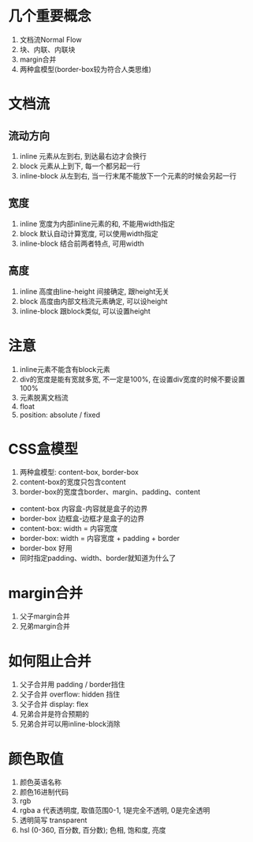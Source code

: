# 几个重要概念
1. 文档流Normal Flow
2. 块、内联、内联块
3. margin合并
4. 两种盒模型(border-box较为符合人类思维)

# 文档流
## 流动方向
1. inline 元素从左到右, 到达最右边才会换行
2. block 元素从上到下, 每一个都另起一行
3. inline-block 从左到右, 当一行末尾不能放下一个元素的时候会另起一行
## 宽度
1. inline 宽度为内部inline元素的和, 不能用width指定
2. block 默认自动计算宽度, 可以使用width指定
2. inline-block 结合前两者特点, 可用width
## 高度
1. inline 高度由line-height 间接确定, 跟height无关
2. block 高度由内部文档流元素确定, 可以设height
2. inline-block 跟block类似, 可以设置height

# 注意
1. inline元素不能含有block元素
2. div的宽度是能有宽就多宽, 不一定是100%, 在设置div宽度的时候不要设置100%
3. 元素脱离文档流
  1. float
  2. position: absolute / fixed

# CSS盒模型
1. 两种盒模型: content-box, border-box
2. content-box的宽度只包含content
2. border-box的宽度含border、margin、padding、content

* content-box 内容盒-内容就是盒子的边界
* border-box 边框盒-边框才是盒子的边界
* content-box: width = 内容宽度
* border-box: width = 内容宽度 + padding + border
* border-box 好用
* 同时指定padding、width、border就知道为什么了

# margin合并
1. 父子margin合并
2. 兄弟margin合并
# 如何阻止合并
1. 父子合并用 padding / border挡住
2. 父子合并 overflow: hidden 挡住
3. 父子合并 display: flex
4. 兄弟合并是符合预期的
5. 兄弟合并可以用inline-block消除

# 颜色取值
1. 颜色英语名称
2. 颜色16进制代码
3. rgb
4. rgba a 代表透明度, 取值范围0-1, 1是完全不透明, 0是完全透明
5. 透明简写 transparent
6. hsl (0-360, 百分数, 百分数); 色相, 饱和度, 亮度
